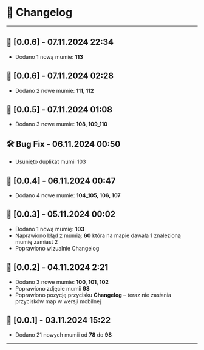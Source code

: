 # 📜 Changelog
---
## 📅 [0.0.6] - 07.11.2024 22:34
- Dodano 1 nową mumie: **113**
## 📅 [0.0.6] - 07.11.2024 02:28
- Dodano 2 nowe mumie: **111, 112**
## 📅 [0.0.5] - 07.11.2024 01:08
- Dodano 3 nowe mumie: **108, 109_110**
## 🛠️ Bug Fix - 06.11.2024 00:50
- Usunięto duplikat mumii 103
## 📅 [0.0.4] - 06.11.2024 00:47
- Dodano 4 nowe mumie: **104_105, 106, 107**
## 📅 [0.0.3] - 05.11.2024 00:02
- Dodano 1 nową mumię: **103**
- Naprawiono błąd z mumią: **60** która na mapie dawała 1 znalezioną mumię zamiast 2
- Poprawiono wizualnie Changelog
## 📅 [0.0.2] - 04.11.2024 2:21
- Dodano 3 nowe mumie: **100, 101, 102**
- Poprawiono zdjęcie mumii **98**
- Poprawiono pozycję przycisku **Changelog** – teraz nie zasłania przycisków map w wersji mobilnej
## 📅 [0.0.1] - 03.11.2024 15:22
- Dodano 21 nowych mumii od **78** do **98**
---



